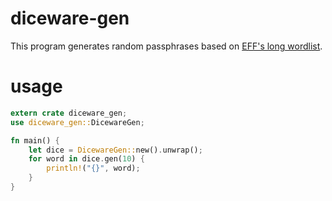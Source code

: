 # diceware-gen
This program generates random passphrases based on
[EFF's long wordlist](https://www.eff.org/deeplinks/2016/07/new-wordlists-random-passphrases).

# usage
```rust
extern crate diceware_gen;
use diceware_gen::DicewareGen;

fn main() {
    let dice = DicewareGen::new().unwrap();
    for word in dice.gen(10) {
        println!("{}", word);
    }
}
```
